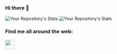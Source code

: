### Hi there 👋

![Your Repository's Stats](https://github-readme-stats.vercel.app/api?username=ksandaru&show_icons=true&theme=blue-green)
![Your Repository's Stats](https://github-readme-stats.vercel.app/api/top-langs/?username=ksandaru&theme=blue-green)

### Find me all around the web:
<p align="left">
<a href="www.linkedin.com/in/kanishka-sandaruwan" target="blank"><img align="center" src="https://github.com/mishmanners/MishManners/blob/master/socials/transparent-Linkedin-logo-icon.png" alt="" height="30" /></a>


<!--
**ksandaru/ksandaru** is a ✨ _special_ ✨ repository because its `README.md` (this file) appears on your GitHub profile.



<!--
**ksandaru/ksandaru** is a ✨ _special_ ✨ repository because its `README.md` (this file) appears on your GitHub profile.

Here are some ideas to get you started:

- 🔭 I’m currently working on ...
- 🌱 I’m currently learning ...
- 👯 I’m looking to collaborate on ...
- 🤔 I’m looking for help with ...
- 💬 Ask me about ...
- 📫 How to reach me: ...
- 😄 Pronouns: ...
- ⚡ Fun fact: ...
-->
